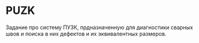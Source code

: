 # PUZK

Задание про систему ПУЗК, прдназначенную для диагностики сварных швов и поиска в них дефектов и их эквивалентных размеров.

